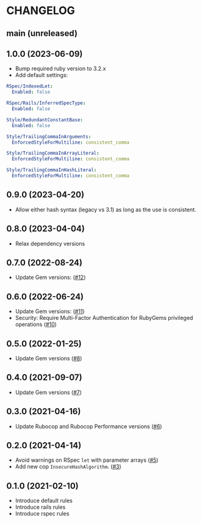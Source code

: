 # CHANGELOG

## main (unreleased)

## 1.0.0 (2023-06-09)

* Bump required ruby version to 3.2.x
* Add default settings:

```yaml
RSpec/IndexedLet:
  Enabled: false

RSpec/Rails/InferredSpecType:
  Enabled: false

Style/RedundantConstantBase:
  Enabled: false

Style/TrailingCommaInArguments:
  EnforcedStyleForMultiline: consistent_comma

Style/TrailingCommaInArrayLiteral:
  EnforcedStyleForMultiline: consistent_comma

Style/TrailingCommaInHashLiteral:
  EnforcedStyleForMultiline: consistent_comma
```

## 0.9.0 (2023-04-20)

* Allow either hash syntax (legacy vs 3.1) as long as the use is consistent.

## 0.8.0 (2023-04-04)

* Relax dependency versions

## 0.7.0 (2022-08-24)

* Update Gem versions: ([#12](https://github.com/cobalthq/cobalt-rubocop/pull/12))

## 0.6.0 (2022-06-24)

* Update Gem versions: ([#11](https://github.com/cobalthq/cobalt-rubocop/pull/11))
* Security: Require Multi-Factor Authentication for RubyGems privileged operations ([#10](https://github.com/cobalthq/cobalt-rubocop/pull/10))

## 0.5.0 (2022-01-25)

* Update Gem versions ([#8](https://github.com/cobalthq/cobalt-rubocop/pull/8))

## 0.4.0 (2021-09-07)

* Update Gem versions ([#7](https://github.com/cobalthq/cobalt-rubocop/pull/7))

## 0.3.0 (2021-04-16)

* Update Rubocop and Rubocop Performance versions ([#6](https://github.com/cobalthq/cobalt-rubocop/pull/6))

## 0.2.0 (2021-04-14)

* Avoid warnings on RSpec `let` with parameter arrays ([#5](https://github.com/cobalthq/cobalt-rubocop/pull/5))
* Add new cop `InsecureHashAlgorithm`. ([#3](https://github.com/cobalthq/cobalt-rubocop/pull/3))

## 0.1.0 (2021-02-10)

* Introduce default rules
* Introduce rails rules
* Introduce rspec rules
